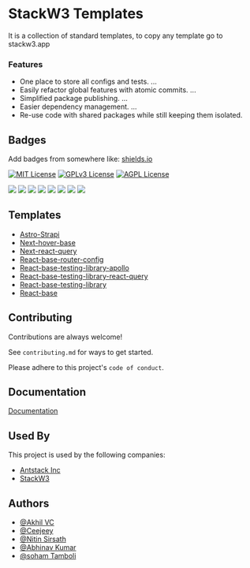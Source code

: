 # StackW3 Templates

 It is a collection of standard templates, to copy any template go to stackw3.app


### Features

- One place to store all configs and tests. ...
- Easily refactor global features with atomic commits. ...
- Simplified package publishing. ...
- Easier dependency management. ...
- Re-use code with shared packages while still keeping them isolated.


## Badges

Add badges from somewhere like: [shields.io](https://shields.io/)

[![MIT License](https://img.shields.io/badge/License-MIT-green.svg)](https://choosealicense.com/licenses/mit/)
[![GPLv3 License](https://img.shields.io/badge/License-GPL%20v3-yellow.svg)](https://opensource.org/licenses/)
[![AGPL License](https://img.shields.io/badge/license-AGPL-blue.svg)](http://www.gnu.org/licenses/agpl-3.0)

![](https://img.shields.io/badge/black-v19.3b0-orange)
![](https://img.shields.io/badge/minified%20size-6.65%20kB-informational)
![](https://img.shields.io/badge/files-20-blue)
![](https://img.shields.io/badge/downloads-2.2M-brightgreen)
![](https://img.shields.io/badge/issues-33%20open-yellow)
![](https://img.shields.io/badge/issue%20979-closed-6f42c1)
![](https://img.shields.io/badge/Stars-7k-lightgrey?logo=github&style=social)
![](https://img.shields.io/badge/Tweet--lightgrey?logo=twitter&style=social)


## Templates

 - [Astro-Strapi](https://github.com/stackw3/templates/tree/main/astro-strapi)  
 - [Next-hover-base](https://github.com/stackw3/templates/tree/main/next-hover-base)
 - [Next-react-query](https://github.com/stackw3/templates/tree/main/next-react-query)
 - [React-base-router-config](https://github.com/stackw3/templates/tree/main/react-base-router-configs)
 - [React-base-testing-library-apollo](https://github.com/stackw3/templates/tree/main/react-base-testing-library-apollo)
 - [React-base-testing-library-react-query](https://github.com/stackw3/templates/tree/main/react-base-testing-library-react-query)
 - [React-base-testing-library](https://github.com/stackw3/templates/tree/main/react-base-testing-library)
 - [React-base](https://github.com/stackw3/templates/tree/main/react-base)


## Contributing

Contributions are always welcome!

See `contributing.md` for ways to get started.

Please adhere to this project's `code of conduct`.


## Documentation

[Documentation](https://github.com/stackw3/templates) <!---
Update later
-->


## Used By

This project is used by the following companies:

- [Antstack Inc](https://www.antstack.com/)
- [StackW3](https://www.stackw3.app/) 


## Authors

- [@Akhil VC](https://github.com/akhilvc10)
- [@Ceejeey](https://github.com/akhilvc10)
- [@Nitin Sirsath](https://github.com/NitinSirsath)
- [@Abhinav Kumar](https://github.com/abhin1509)
- [@soham Tamboli](https://github.com/sohamtamboli)
